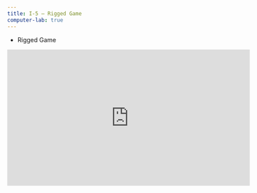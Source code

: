 ```yaml
---
title: I-5 — Rigged Game
computer-lab: true
---
```


- Rigged Game

<iframe src="https://www.facebook.com/plugins/video.php?href=https%3A%2F%2Fwww.facebook.com%2FNowThisNews%2Fvideos%2F1349810595109061%2F&show_text=0&width=560" width="560" height="315" style="border:none;overflow:hidden" scrolling="no" frameborder="0" allowTransparency="true" allowFullScreen="true"></iframe>

